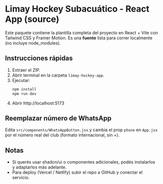 # Limay Hockey Subacuático - React App (source)

Este paquete contiene la plantilla completa del proyecto en React + Vite con Tailwind CSS y Framer Motion.
Es una **fuente** lista para correr localmente (no incluye node_modules).

## Instrucciones rápidas

1. Extraer el ZIP.
2. Abrir terminal en la carpeta `limay-hockey-app`.
3. Ejecutar:
   ```bash
   npm install
   npm run dev
   ```
4. Abrir http://localhost:5173

## Reemplazar número de WhatsApp
Edita `src/components/WhatsAppButton.jsx` y cambia el prop `phone` en `App.jsx` por el número real del club (formato internacional, sin +).

## Notas
- Si querés usar shadcn/ui o componentes adicionales, podés instalarlos y adaptarlos más adelante.
- Para deploy (Vercel / Netlify) subir el repo a GitHub y conectar el servicio.

